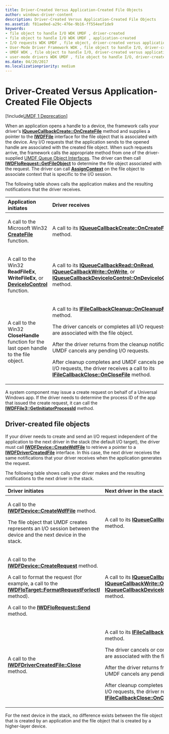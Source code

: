 ```yaml
---
title: Driver-Created Versus Application-Created File Objects
author: windows-driver-content
description: Driver-Created Versus Application-Created File Objects
ms.assetid: f81ae0ed-a29c-476e-9b16-ff554eef1de9
keywords:
- file object to handle I/O WDK UMDF , driver-created
- file object to handle I/O WDK UMDF , application-created
- I/O requests WDK UMDF , file object, driver-created versus application-created
- User-Mode Driver Framework WDK , file object to handle I/O, driver-created versus application-created
- UMDF WDK , file object to handle I/O, driver-created versus application-created
- user-mode drivers WDK UMDF , file object to handle I/O, driver-created versus application-created
ms.date: 04/20/2017
ms.localizationpriority: medium
---
```


# Driver-Created Versus Application-Created File Objects


[!include[UMDF 1 Deprecation](../umdf-1-deprecation.md)]

When an application opens a handle to a device, the framework calls your driver's [**IQueueCallbackCreate::OnCreateFile**](https://msdn.microsoft.com/library/windows/hardware/ff556841) method and supplies a pointer to the [**IWDFFile**](https://msdn.microsoft.com/library/windows/hardware/ff558912) interface for the file object that is associated with the device. Any I/O requests that the application sends to the opened handle are associated with the created file object. When such requests arrive, the framework calls the appropriate method from one of the driver-supplied [UMDF Queue Object Interfaces](https://msdn.microsoft.com/library/windows/hardware/ff561301). The driver can then call [**IWDFIoRequest::GetFileObject**](https://msdn.microsoft.com/library/windows/hardware/ff559099) to determine the file object associated with the request. The driver can call [**AssignContext**](https://msdn.microsoft.com/library/windows/hardware/ff560208) on the file object to associate context that is specific to the I/O session.

The following table shows calls the application makes and the resulting notifications that the driver receives.

<table>
<colgroup>
<col width="50%" />
<col width="50%" />
</colgroup>
<thead>
<tr class="header">
<th align="left">Application initiates</th>
<th align="left">Driver receives</th>
</tr>
</thead>
<tbody>
<tr class="odd">
<td align="left"><p>A call to the Microsoft Win32 <a href="https://msdn.microsoft.com/library/windows/desktop/aa363858" data-raw-source="[&lt;strong&gt;CreateFile&lt;/strong&gt;](https://msdn.microsoft.com/library/windows/desktop/aa363858)"><strong>CreateFile</strong></a> function.</p></td>
<td align="left"><p>A call to its <a href="https://msdn.microsoft.com/library/windows/hardware/ff556841" data-raw-source="[&lt;strong&gt;IQueueCallbackCreate::OnCreateFile&lt;/strong&gt;](https://msdn.microsoft.com/library/windows/hardware/ff556841)"><strong>IQueueCallbackCreate::OnCreateFile</strong></a> method.</p></td>
</tr>
<tr class="even">
<td align="left"><p>A call to the Win32 <strong>ReadFileEx</strong>, <strong>WriteFileEx</strong>, or <a href="https://msdn.microsoft.com/library/windows/desktop/aa363216" data-raw-source="[&lt;strong&gt;DeviceIoControl&lt;/strong&gt;](https://msdn.microsoft.com/library/windows/desktop/aa363216)"><strong>DeviceIoControl</strong></a> function.</p></td>
<td align="left"><p>A call to its <a href="https://msdn.microsoft.com/library/windows/hardware/ff556875" data-raw-source="[&lt;strong&gt;IQueueCallbackRead::OnRead&lt;/strong&gt;](https://msdn.microsoft.com/library/windows/hardware/ff556875)"><strong>IQueueCallbackRead::OnRead</strong></a>, <a href="https://msdn.microsoft.com/library/windows/hardware/ff556885" data-raw-source="[&lt;strong&gt;IQueueCallbackWrite::OnWrite&lt;/strong&gt;](https://msdn.microsoft.com/library/windows/hardware/ff556885)"><strong>IQueueCallbackWrite::OnWrite</strong></a>, or <a href="https://msdn.microsoft.com/library/windows/hardware/ff556854" data-raw-source="[&lt;strong&gt;IQueueCallbackDeviceIoControl::OnDeviceIoControl&lt;/strong&gt;](https://msdn.microsoft.com/library/windows/hardware/ff556854)"><strong>IQueueCallbackDeviceIoControl::OnDeviceIoControl</strong></a> method.</p></td>
</tr>
<tr class="odd">
<td align="left"><p>A call to the Win32 <strong>CloseHandle</strong> function for the last open handle to the file object.</p></td>
<td align="left"><p>A call to its <a href="https://msdn.microsoft.com/library/windows/hardware/ff554905" data-raw-source="[&lt;strong&gt;IFileCallbackCleanup::OnCleanupFile&lt;/strong&gt;](https://msdn.microsoft.com/library/windows/hardware/ff554905)"><strong>IFileCallbackCleanup::OnCleanupFile</strong></a> method.</p>
<p>The driver cancels or completes all I/O requests that are associated with the file object.</p>
<p>After the driver returns from the cleanup notification, UMDF cancels any pending I/O requests.</p>
<p>After cleanup completes and UMDF cancels pending I/O requests, the driver receives a call to its <a href="https://msdn.microsoft.com/library/windows/hardware/ff554910" data-raw-source="[&lt;strong&gt;IFileCallbackClose::OnCloseFile&lt;/strong&gt;](https://msdn.microsoft.com/library/windows/hardware/ff554910)"><strong>IFileCallbackClose::OnCloseFile</strong></a> method.</p></td>
</tr>
</tbody>
</table>

 

A system component may issue a create request on behalf of a Universal Windows app. If the driver needs to determine the process ID of the app that issued the create request, it can call the [**IWDFFile3::GetInitiatorProcessId**](https://msdn.microsoft.com/library/windows/hardware/hh451279) method.

## Driver-created file objects


If your driver needs to create and send an I/O request independent of the application to the next driver in the stack (the default I/O target), the driver must call [**IWDFDevice::CreateWdfFile**](https://msdn.microsoft.com/library/windows/hardware/ff558828) to retrieve a pointer to a [**IWDFDriverCreatedFile**](https://msdn.microsoft.com/library/windows/hardware/ff558895) interface. In this case, the next driver receives the same notifications that your driver receives when the application generates the request.

The following table shows calls your driver makes and the resulting notifications to the next driver in the stack.

<table>
<colgroup>
<col width="50%" />
<col width="50%" />
</colgroup>
<thead>
<tr class="header">
<th align="left">Driver initiates</th>
<th align="left">Next driver in the stack receives</th>
</tr>
</thead>
<tbody>
<tr class="odd">
<td align="left"><p>A call to the <a href="https://msdn.microsoft.com/library/windows/hardware/ff558828" data-raw-source="[&lt;strong&gt;IWDFDevice::CreateWdfFile&lt;/strong&gt;](https://msdn.microsoft.com/library/windows/hardware/ff558828)"><strong>IWDFDevice::CreateWdfFile</strong></a> method.</p>
<p>The file object that UMDF creates represents an I/O session between the device and the next device in the stack.</p></td>
<td align="left"><p>A call to its <a href="https://msdn.microsoft.com/library/windows/hardware/ff556841" data-raw-source="[&lt;strong&gt;IQueueCallbackCreate::OnCreateFile&lt;/strong&gt;](https://msdn.microsoft.com/library/windows/hardware/ff556841)"><strong>IQueueCallbackCreate::OnCreateFile</strong></a> method.</p></td>
</tr>
<tr class="even">
<td align="left"><p>A call to the <a href="https://msdn.microsoft.com/library/windows/hardware/ff557021" data-raw-source="[&lt;strong&gt;IWDFDevice::CreateRequest&lt;/strong&gt;](https://msdn.microsoft.com/library/windows/hardware/ff557021)"><strong>IWDFDevice::CreateRequest</strong></a> method.</p>
<p>A call to format the request (for example, a call to the <a href="https://msdn.microsoft.com/library/windows/hardware/ff559230" data-raw-source="[&lt;strong&gt;IWDFIoTarget::FormatRequestForIoctl&lt;/strong&gt;](https://msdn.microsoft.com/library/windows/hardware/ff559230)"><strong>IWDFIoTarget::FormatRequestForIoctl</strong></a> method).</p>
<p>A call to the <a href="https://msdn.microsoft.com/library/windows/hardware/ff559149" data-raw-source="[&lt;strong&gt;IWDFIoRequest::Send&lt;/strong&gt;](https://msdn.microsoft.com/library/windows/hardware/ff559149)"><strong>IWDFIoRequest::Send</strong></a> method.</p></td>
<td align="left"><p>A call to its <a href="https://msdn.microsoft.com/library/windows/hardware/ff556875" data-raw-source="[&lt;strong&gt;IQueueCallbackRead::OnRead&lt;/strong&gt;](https://msdn.microsoft.com/library/windows/hardware/ff556875)"><strong>IQueueCallbackRead::OnRead</strong></a>, <a href="https://msdn.microsoft.com/library/windows/hardware/ff556885" data-raw-source="[&lt;strong&gt;IQueueCallbackWrite::OnWrite&lt;/strong&gt;](https://msdn.microsoft.com/library/windows/hardware/ff556885)"><strong>IQueueCallbackWrite::OnWrite</strong></a>, or <a href="https://msdn.microsoft.com/library/windows/hardware/ff556854" data-raw-source="[&lt;strong&gt;IQueueCallbackDeviceIoControl::OnDeviceIoControl&lt;/strong&gt;](https://msdn.microsoft.com/library/windows/hardware/ff556854)"><strong>IQueueCallbackDeviceIoControl::OnDeviceIoControl</strong></a> method.</p></td>
</tr>
<tr class="odd">
<td align="left"><p>A call to the <a href="https://msdn.microsoft.com/library/windows/hardware/ff558897" data-raw-source="[&lt;strong&gt;IWDFDriverCreatedFile::Close&lt;/strong&gt;](https://msdn.microsoft.com/library/windows/hardware/ff558897)"><strong>IWDFDriverCreatedFile::Close</strong></a> method.</p></td>
<td align="left"><p>A call to its <a href="https://msdn.microsoft.com/library/windows/hardware/ff554905" data-raw-source="[&lt;strong&gt;IFileCallbackCleanup::OnCleanupFile&lt;/strong&gt;](https://msdn.microsoft.com/library/windows/hardware/ff554905)"><strong>IFileCallbackCleanup::OnCleanupFile</strong></a> method.</p>
<p>The driver cancels or completes all I/O requests that are associated with the file object.</p>
<p>After the driver returns from the cleanup notification, UMDF cancels any pending I/O requests.</p>
<p>After cleanup completes and UMDF cancels pending I/O requests, the driver receives a call to its <a href="https://msdn.microsoft.com/library/windows/hardware/ff554910" data-raw-source="[&lt;strong&gt;IFileCallbackClose::OnCloseFile&lt;/strong&gt;](https://msdn.microsoft.com/library/windows/hardware/ff554910)"><strong>IFileCallbackClose::OnCloseFile</strong></a> method.</p></td>
</tr>
</tbody>
</table>

 

For the next device in the stack, no difference exists between the file object that is created by an application and the file object that is created by a higher-layer device.

 

 






